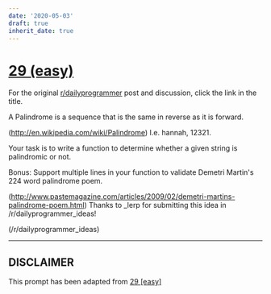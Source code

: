 ```yaml
---
date: '2020-05-03'
draft: true
inherit_date: true
---
```


# [29 (easy)](https://www.reddit.com/r/dailyprogrammer/comments/r8a70/3222012_challenge_29_easy/)

For the original [r/dailyprogrammer](https://www.reddit.com/r/dailyprogrammer/) post and discussion, click the link in the title.

A Palindrome is a sequence that is the same in reverse as it is forward.

(http://en.wikipedia.com/wiki/Palindrome)
I.e. hannah, 12321.

Your task is to write a function to determine whether a given string is palindromic or not.

Bonus:  Support multiple lines in your function to validate Demetri Martin's 224 word palindrome poem.

(http://www.pastemagazine.com/articles/2009/02/demetri-martins-palindrome-poem.html)
Thanks to _lerp for submitting this idea in /r/dailyprogrammer_ideas!

(/r/dailyprogrammer_ideas)

----
## **DISCLAIMER**
This prompt has been adapted from [29 [easy]](https://www.reddit.com/r/dailyprogrammer/comments/r8a70/3222012_challenge_29_easy/
)
